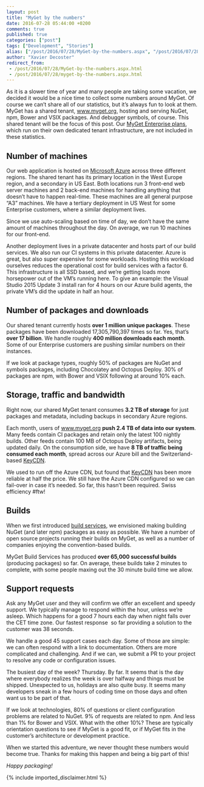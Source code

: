 ```yaml
---
layout: post
title: "MyGet by the numbers"
date: 2016-07-28 05:44:00 +0200
comments: true
published: true
categories: ["post"]
tags: ["Development", "Stories"]
alias: ["/post/2016/07/28/MyGet-by-the-numbers.aspx", "/post/2016/07/28/myget-by-the-numbers.aspx"]
author: "Xavier Decoster"
redirect_from:
 - /post/2016/07/28/MyGet-by-the-numbers.aspx.html
 - /post/2016/07/28/myget-by-the-numbers.aspx.html
---
```


<p>As it is a slower time of year and many people are taking some vacation, we decided it would be a nice time to collect some numbers around MyGet. Of course we can’t share all of our statistics, but it’s always fun to look at them. MyGet has a shared tenant, <a href="http://www.myget.org">www.myget.org</a>, hosting and serving NuGet, npm, Bower and VSIX packages. And debugger symbols, of course. This shared tenant will be the focus of this post. Our <a href="http://www.myget.org/enterprise">MyGet Enterprise plans</a>, which run on their own dedicated tenant infrastructure, are not included in these statistics.</p> <h2></h2> <h2>Number of machines</h2> <p>Our web application is hosted on <a href="http://www.azure.com">Microsoft Azure</a> across three different regions. The shared tenant has its primary location in the West Europe region, and a secondary in US East. Both locations run 3 front-end web server machines and 2 back-end machines for handling anything that doesn’t have to happen real-time. These machines are all general purpose “A3” machines. We have a tertiary deployment in US West for some Enterprise customers, where a similar deployment lives.</p> <p>Since we use auto-scaling based on time of day, we don’t have the same amount of machines throughout the day. On average, we run 10 machines for our front-end.</p> <p>Another deployment lives in a private datacenter and hosts part of our build services. We also run our CI systems in this private datacenter. Azure is great, but also super expensive for some workloads. Hosting this workload ourselves reduces the operational cost for build services with a factor 6. This infrastructure is all SSD based, and we’re getting loads more horsepower out of the VM’s running here. To give an example: the Visual Studio 2015 Update 3 install ran for 4 hours on our Azure build agents, the private VM’s did the update in half an hour.</p> <h2>Number of packages and downloads</h2> <p>Our shared tenant currently hosts <strong>over 1 million unique packages</strong>. These packages have been downloaded 17,305,790,397 times so far. Yes, that’s <strong>over 17 billion</strong>. We handle roughly <strong>400 million downloads each month</strong>. Some of our Enterprise customers are pushing similar numbers on their instances.</p> <p>If we look at package types, roughly 50% of packages are NuGet and symbols packages, including Chocolatey and Octopus Deploy. 30% of packages are npm, with Bower and VSIX following at around 10% each.</p> <h2>Storage, traffic and bandwidth</h2> <p>Right now, our shared MyGet tenant consumes <strong>3.2 TB of storage</strong> for just packages and metadata, including backups in secondary Azure regions.</p> <p>Each month, users of <a href="http://www.myget.org">www.myget.org</a> <strong>push 2.4 TB of data into our system</strong>. Many feeds contain CI packages and retain only the latest 100 nightly builds. Other feeds contain 100 MB of Octopus Deploy artifacts, being updated daily. On the consumption side, we have <strong>8 TB of traffic being consumed each month</strong>, spread across our Azure bill and the Switzerland-based <a href="https://www.keycdn.com/?a=11798">KeyCDN</a>.</p> <p>We used to run off the Azure CDN, but found that <a href="https://www.keycdn.com/?a=11798">KeyCDN</a> has been more reliable at half the price. We still have the Azure CDN configured so we can fail-over in case it’s needed. So far, this hasn’t been required. Swiss efficiency #ftw!</p> <h2></h2> <h2>Builds</h2> <p>When we first introduced <a href="http://docs.myget.org/docs/reference/build-services">build services</a>, we envisioned making building NuGet (and later npm) packages as easy as possible. We have a number of open source projects running their builds on MyGet, as well as a number of companies enjoying the convention-based builds.</p> <p>MyGet Build Services has produced <strong>over 65,000 successful builds</strong> (producing packages) so far. On average, these builds take 2 minutes to complete, with some people maxing out the 30 minute build time we allow.</p> <h2></h2> <h2>Support requests</h2> <p>Ask any MyGet user and they will confirm we offer an excellent and speedy support. We typically manage to respond within the hour, unless we’re asleep. Which happens for a good 7 hours each day when night falls over the CET time zone. Our fastest response&nbsp; so far providing a solution to the customer was 38 seconds.</p> <p>We handle a good 45 support cases each day. Some of those are simple: we can often respond with a link to documentation. Others are more complicated and challenging. And if we can, we submit a PR to your project to resolve any code or configuration issues.</p> <p>The busiest day of the week? Thursday. By far. It seems that is the day where everybody realizes the week is over halfway and things must be shipped. Unexpected to us, holidays are also quite busy. It seems many developers sneak in a few hours of coding time on those days and often want us to be part of that.</p> <p>If we look at technologies, 80% of questions or client configuration problems are related to NuGet. 9% of requests are related to npm. And less than 1% for Bower and VSIX. What with the other 10%? These are typically orientation questions to see if MyGet is a good fit, or if MyGet fits in the customer’s architecture or development practice.</p> <p>When we started this adventure, we never thought these numbers would become true. Thanks for making this happen and being a big part of this!</p> <p><em>Happy packaging!</em></p>
{% include imported_disclaimer.html %}
